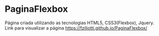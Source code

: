 # PaginaFlexbox
Página criada utilizando as tecnologias HTML5, CSS3(Flexbox), Jquery.
Link para visualizar a página https://fziliotti.github.io/PaginaFlexbox/
